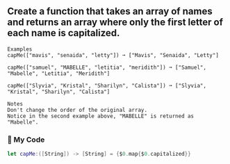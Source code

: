 ## Create a function that takes an array of names and returns an array where only the first letter of each name is capitalized.
```
Examples
capMe(["mavis", "senaida", "letty"]) ➞ ["Mavis", "Senaida", "Letty"]

capMe(["samuel", "MABELLE", "letitia", "meridith"]) ➞ ["Samuel", "Mabelle", "Letitia", "Meridith"]

capMe(["Slyvia", "Kristal", "Sharilyn", "Calista"]) ➞ ["Slyvia", "Kristal", "Sharilyn", "Calista"]
```
```
Notes
Don't change the order of the original array.
Notice in the second example above, "MABELLE" is returned as "Mabelle".
```
### 🌄  My Code
```swift
let capMe:([String]) -> [String] = {$0.map{$0.capitalized}}
```
